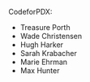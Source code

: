 CodeforPDX:

- Treasure Porth
- Wade Christensen
- Hugh Harker
- Sarah Krabacher
- Marie Ehrman
- Max Hunter